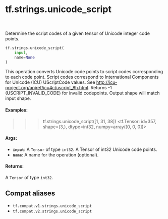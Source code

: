 <div itemscope itemtype="http://developers.google.com/ReferenceObject">
<meta itemprop="name" content="tf.strings.unicode_script" />
<meta itemprop="path" content="Stable" />
</div>

# tf.strings.unicode_script

<!-- Insert buttons and diff -->

<table class="tfo-notebook-buttons tfo-api" align="left">
</table>



Determine the script codes of a given tensor of Unicode integer code points.

``` python
tf.strings.unicode_script(
    input,
    name=None
)
```



<!-- Placeholder for "Used in" -->

This operation converts Unicode code points to script codes corresponding to
each code point. Script codes correspond to International Components for
Unicode (ICU) UScriptCode values. See http://icu-project.org/apiref/icu4c/uscript_8h.html.
Returns -1 (USCRIPT_INVALID_CODE) for invalid codepoints. Output shape will
match input shape.

#### Examples:


>>> tf.strings.unicode_script([1, 31, 38])
<tf.Tensor: id=357, shape=(3,), dtype=int32, numpy=array([0, 0, 0])>

#### Args:


* <b>`input`</b>: A `Tensor` of type `int32`. A Tensor of int32 Unicode code points.
* <b>`name`</b>: A name for the operation (optional).


#### Returns:

A `Tensor` of type `int32`.


## Compat aliases

* `tf.compat.v1.strings.unicode_script`
* `tf.compat.v2.strings.unicode_script`

